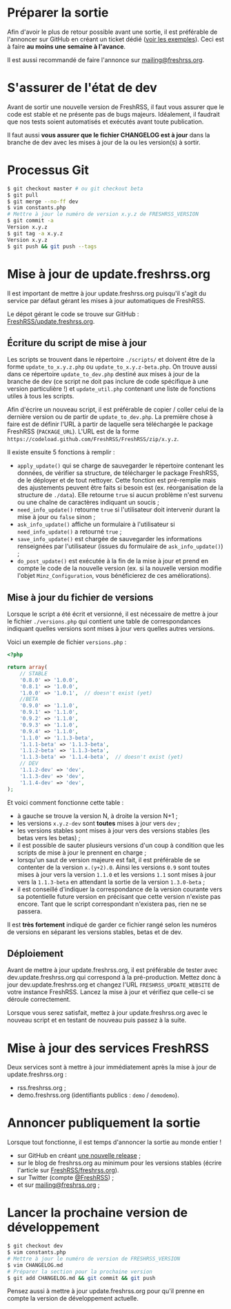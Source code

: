 # Préparer la sortie

Afin d'avoir le plus de retour possible avant une sortie, il est préférable de l'annoncer sur GitHub en créant un ticket dédié ([voir les exemples](https://github.com/FreshRSS/FreshRSS/search?utf8=%E2%9C%93&q=Call+for+testing&type=Issues)). Ceci est à faire **au moins une semaine à l'avance**.

Il est aussi recommandé de faire l'annonce sur mailing@freshrss.org.

# S'assurer de l'état de dev

Avant de sortir une nouvelle version de FreshRSS, il faut vous assurer que le code est stable et ne présente pas de bugs majeurs. Idéalement, il faudrait que nos tests soient automatisés et exécutés avant toute publication.

Il faut aussi **vous assurer que le fichier CHANGELOG est à jour** dans la branche de dev avec les mises à jour de la ou les version(s) à sortir.

# Processus Git

```bash
$ git checkout master # ou git checkout beta
$ git pull
$ git merge --no-ff dev
$ vim constants.php
# Mettre à jour le numéro de version x.y.z de FRESHRSS_VERSION
$ git commit -a
Version x.y.z
$ git tag -a x.y.z
Version x.y.z
$ git push && git push --tags
```

# Mise à jour de update.freshrss.org

Il est important de mettre à jour update.freshrss.org puisqu'il s'agit du service par défaut gérant les mises à jour automatiques de FreshRSS.

Le dépot gérant le code se trouve sur GitHub : [FreshRSS/update.freshrss.org](https://github.com/FreshRSS/update.freshrss.org/).

## Écriture du script de mise à jour

Les scripts se trouvent dans le répertoire `./scripts/` et doivent être de la forme `update_to_x.y.z.php` ou `update_to_x.y.z-beta.php`. On trouve aussi dans ce répertoire `update_to_dev.php` destiné aux mises à jour de la branche de dev (ce script ne doit pas inclure de code spécifique à une version particulière !) et `update_util.php` contenant une liste de fonctions utiles à tous les scripts.

Afin d'écrire un nouveau script, il est préférable de copier / coller celui de la dernière version ou de partir de `update_to_dev.php`. La première chose à faire est de définir l'URL à partir de laquelle sera téléchargée le package FreshRSS (`PACKAGE_URL`). L'URL est de la forme `https://codeload.github.com/FreshRSS/FreshRSS/zip/x.y.z`.

Il existe ensuite 5 fonctions à remplir :

- `apply_update()` qui se charge de sauvegarder le répertoire contenant les données, de vérifier sa structure, de télécharger le package FreshRSS, de le déployer et de tout nettoyer. Cette fonction est pré-remplie mais des ajustements peuvent être faits si besoin est (ex. réorganisation de la structure de `./data`). Elle retourne `true` si aucun problème n'est survenu ou une chaîne de caractères indiquant un soucis ;
- `need_info_update()` retourne `true` si l'utilisateur doit intervenir durant la mise à jour ou `false` sinon ;
- `ask_info_update()` affiche un formulaire à l'utilisateur si `need_info_update()` a retourné `true` ;
- `save_info_update()` est chargée de sauvegarder les informations renseignées par l'utilisateur (issues du formulaire de `ask_info_update()`) ;
- `do_post_update()` est exécutée à la fin de la mise à jour et prend en compte le code de la nouvelle version (ex. si la nouvelle version modifie l'objet `Minz_Configuration`, vous bénéficierez de ces améliorations).

## Mise à jour du fichier de versions

Lorsque le script a été écrit et versionné, il est nécessaire de mettre à jour le fichier `./versions.php` qui contient une table de correspondances indiquant quelles versions sont mises à jour vers quelles autres versions.

Voici un exemple de fichier `versions.php` :

```php
<?php

return array(
	// STABLE
	'0.8.0' => '1.0.0',
	'0.8.1' => '1.0.0',
	'1.0.0' => '1.0.1',  // doesn't exist (yet)
	//BETA
	'0.9.0' => '1.1.0',
	'0.9.1' => '1.1.0',
	'0.9.2' => '1.1.0',
	'0.9.3' => '1.1.0',
	'0.9.4' => '1.1.0',
	'1.1.0' => '1.1.3-beta',
	'1.1.1-beta' => '1.1.3-beta',
	'1.1.2-beta' => '1.1.3-beta',
	'1.1.3-beta' => '1.1.4-beta',  // doesn't exist (yet)
	// DEV
	'1.1.2-dev' => 'dev',
	'1.1.3-dev' => 'dev',
	'1.1.4-dev' => 'dev',
);
```

Et voici comment fonctionne cette table :

- à gauche se trouve la version N, à droite la version N+1 ;
- les versions `x.y.z-dev` sont **toutes** mises à jour vers `dev` ;
- les versions stables sont mises à jour vers des versions stables (les betas vers les betas) ;
- il est possible de sauter plusieurs versions d'un coup à condition que les scripts de mise à jour le prennent en charge ;
- lorsqu'un saut de version majeure est fait, il est préférable de se contenter de la version `x.(y+2).0`. Ainsi les versions `0.9` sont toutes mises à jour vers la version `1.1.0` et les versions `1.1` sont mises à jour vers la `1.1.3-beta` en attendant la sortie de la version `1.3.0-beta` ;
- il est conseillé d'indiquer la correspondance de la version courante vers sa potentielle future version en précisant que cette version n'existe pas encore. Tant que le script correspondant n'existera pas, rien ne se passera.

Il est **très fortement** indiqué de garder ce fichier rangé selon les numéros de versions en séparant les versions stables, betas et de dev.

## Déploiement

Avant de mettre à jour update.freshrss.org, il est préférable de tester avec dev.update.freshrss.org qui correspond à la pré-production. Mettez donc à jour dev.update.freshrss.org et changez l'URL `FRESHRSS_UPDATE_WEBSITE` de votre instance FreshRSS. Lancez la mise à jour et vérifiez que celle-ci se déroule correctement.

Lorsque vous serez satisfait, mettez à jour update.freshrss.org avec le nouveau script et en testant de nouveau puis passez à la suite.

# Mise à jour des services FreshRSS

Deux services sont à mettre à jour immédiatement après la mise à jour de update.freshrss.org :

- rss.freshrss.org ;
- demo.freshrss.org (identifiants publics : `demo` / `demodemo`).

# Annoncer publiquement la sortie

Lorsque tout fonctionne, il est temps d'annoncer la sortie au monde entier !

- sur GitHub en créant [une nouvelle release](https://github.com/FreshRSS/FreshRSS/releases/new) ;
- sur le blog de freshrss.org au minimum pour les versions stables (écrire l'article sur [FreshRSS/freshrss.org](https://github.com/FreshRSS/freshrss.org)).
- sur Twitter (compte [@FreshRSS](https://twitter.com/FreshRSS)) ;
- et sur mailing@freshrss.org ;

# Lancer la prochaine version de développement

```bash
$ git checkout dev
$ vim constants.php
# Mettre à jour le numéro de version de FRESHRSS_VERSION
$ vim CHANGELOG.md
# Préparer la section pour la prochaine version
$ git add CHANGELOG.md && git commit && git push
```

Pensez aussi à mettre à jour update.freshrss.org pour qu'il prenne en compte la version de développement actuelle.
